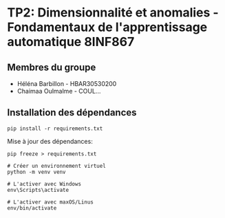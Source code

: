 # TP2: Dimensionnalité et anomalies - Fondamentaux de l'apprentissage automatique 8INF867

## Membres du groupe

- Héléna Barbillon - HBAR30530200
- Chaimaa Oulmalme - COUL...

## Installation des dépendances
````shell
pip install -r requirements.txt
````
 Mise à jour des dépendances:
 ````shell
 pip freeze > requirements.txt
 ````
````shell
# Créer un environnement virtuel
python -m venv venv

# L'activer avec Windows
env\Scripts\activate

# L'activer avec maxOS/Linus
env/bin/activate
````

